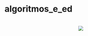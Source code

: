# algoritmos_e_ed
<h1 align="center">
    <img src="https://readme-typing-svg.herokuapp.com?font=Amatic+SC&size=33&duration=1500&pause=1000&color=E48AA3&background=74CCEA00&center=true&vCenter=true&random=false&width=435&lines=Hi+There%F0%9F%91%8A!+Let's practice+Algorithms and Data E.!...;...Questions by CIn+Codes by+me+💻" />
</h1>


